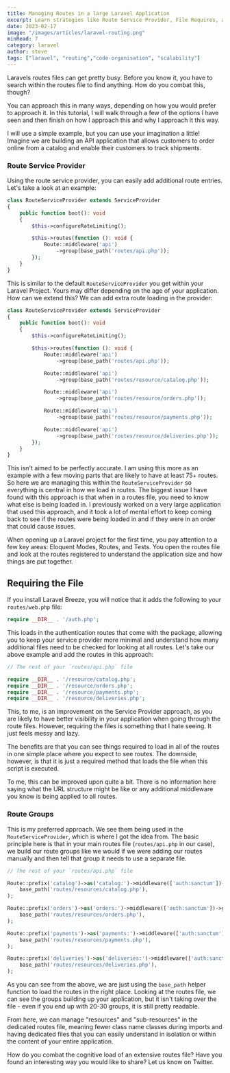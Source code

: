 ```yaml
---
title: Managing Routes in a large Laravel Application
excerpt: Learn strategies like Route Service Provider, File Requires, and Route Groups for managing routes in a large Laravel application.
date: 2023-02-17
image: "/images/articles/laravel-routing.png"
minRead: 7
category: laravel
author: steve
tags: ["laravel", "routing","code-organisation", "scalability"]
---
```


Laravels routes files can get pretty busy. Before you know it, you have to search within the routes file to find anything. How do you combat this, though? 

You can approach this in many ways, depending on how you would prefer to approach it. In this tutorial, I will walk through a few of the options I have seen and then finish on how I approach this and why I approach it this way.

I will use a simple example, but you can use your imagination a little! Imagine we are building an API application that allows customers to order online from a catalog and enable their customers to track shipments.

### Route Service Provider

Using the route service provider, you can easily add additional route entries. Let's take a look at an example:

```php
class RouteServiceProvider extends ServiceProvider
{
    public function boot(): void
    {
        $this->configureRateLimiting();

        $this->routes(function (): void {
            Route::middleware('api')
                ->group(base_path('routes/api.php'));
        });
    }
}
```

This is similar to the default `RouteServiceProvider` you get within your Laravel Project. Yours may differ depending on the age of your application. How can we extend this? We can add extra route loading in the provider:

```php
class RouteServiceProvider extends ServiceProvider
{
    public function boot(): void
    {
        $this->configureRateLimiting();

        $this->routes(function (): void {
            Route::middleware('api')
                ->group(base_path('routes/api.php'));

            Route::middleware('api')
                ->group(base_path('routes/resource/catalog.php'));

            Route::middleware('api')
                ->group(base_path('routes/resource/orders.php'));

            Route::middleware('api')
                ->group(base_path('routes/resource/payments.php'));

            Route::middleware('api')
                ->group(base_path('routes/resource/deliveries.php'));
        });
    }
}
```

This isn't aimed to be perfectly accurate. I am using this more as an example with a few moving parts that are likely to have at least 75+ routes. So here we are managing this within the `RouteServiceProvider` so everything is central in how we load in routes. The biggest issue I have found with this approach is that when in a routes file, you need to know what else is being loaded in. I previously worked on a very large application that used this approach, and it took a lot of mental effort to keep coming back to see if the routes were being loaded in and if they were in an order that could cause issues.

When opening up a Laravel project for the first time, you pay attention to a few key areas: Eloquent Modes, Routes, and Tests. You open the routes file and look at the routes registered to understand the application size and how things are put together.

## Requiring the File

If you install Laravel Breeze, you will notice that it adds the following to your `routes/web.php` file:

```php
require __DIR__ . '/auth.php';
```

This loads in the authentication routes that come with the package, allowing you to keep your service provider more minimal and understand how many additional files need to be checked for looking at all routes. Let's take our above example and add the routes in this approach:

```php
// The rest of your `routes/api.php` file

require __DIR__ . '/resource/catalog.php';
require __DIR__ . '/resource/orders.php';
require __DIR__ . '/resource/payments.php';
require __DIR__ . '/resource/deliveries.php';
```

This, to me, is an improvement on the Service Provider approach, as you are likely to have better visibility in your application when going through the route files. However, requiring the files is something that I hate seeing. It just feels messy and lazy.

The benefits are that you can see things required to load in all of the routes in one simple place where you expect to see routes. The downside, however, is that it is just a required method that loads the file when this script is executed. 

To me, this can be improved upon quite a bit. There is no information here saying what the URL structure might be like or any additional middleware you know is being applied to all routes.

### Route Groups

This is my preferred approach. We see them being used in the `RouteServiceProvider`, which is where I got the idea from. The basic principle here is that in your main routes file (`routes/api.php` in our case), we build our route groups like we would if we were adding our routes manually and then tell that group it needs to use a separate file.

```php
// The rest of your `routes/api.php` file

Route::prefix('catalog')->as('catalog:')->middleware(['auth:sanctum'])->group(
    base_path('routes/resources/catalog.php'),
);

Route::prefix('orders')->as('orders:')->middleware(['auth:sanctum'])->group(
    base_path('routes/resources/orders.php'),
);

Route::prefix('payments')->as('payments:')->middleware(['auth:sanctum'])->group(
    base_path('routes/resources/payments.php'),
);

Route::prefix('deliveries')->as('deliveries:')->middleware(['auth:sanctum'])->group(
    base_path('routes/resources/deliveries.php'),
);
```

As you can see from the above, we are just using the `base_path` helper function to load the routes in the right place. Looking at the routes file, we can see the groups building up your application, but it isn't taking over the file - even if you end up with 20-30 groups, it is still pretty readable.

From here, we can manage "resources" and "sub-resources" in the dedicated routes file, meaning fewer class name classes during imports and having dedicated files that you can easily understand in isolation or within the content of your entire application.

How do you combat the cognitive load of an extensive routes file? Have you found an interesting way you would like to share? Let us know on Twitter.
